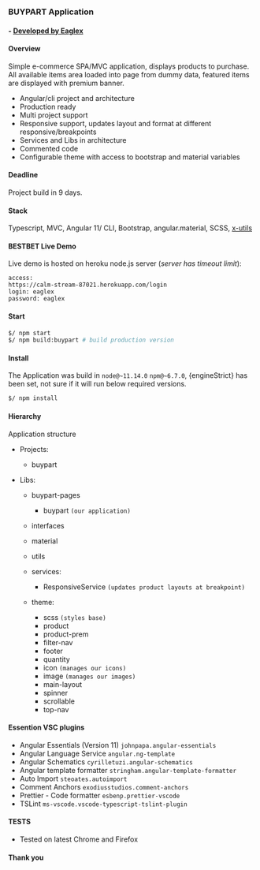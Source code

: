 ### BUYPART Application
#### - [ Developed by Eaglex ](http://eaglex.net)
#### Overview

Simple e-commerce SPA/MVC application, displays products to purchase. All available items area loaded into page from dummy data, featured items are displayed with premium banner.

* Angular/cli project and architecture
* Production ready
* Multi project support
* Responsive support, updates layout and format at different responsive/breakpoints
* Services and Libs in architecture
* Commented code
* Configurable theme with access to bootstrap and material variables


#### Deadline
Project build in 9 days.


#### Stack
Typescript, MVC, Angular 11/ CLI, Bootstrap, angular.material, SCSS, [ x-utils ](https://www.npmjs.com/package/x-utils-es)



#### BESTBET Live Demo
Live demo is hosted on heroku node.js server (_server has timeout limit_):

```
access:
https://calm-stream-87021.herokuapp.com/login
login: eaglex
password: eaglex
```


#### Start
```sh
$/ npm start
$/ npm build:buypart # build production version
```


#### Install
The Application was build in `node@~11.14.0`  `npm@~6.7.0`, {engineStrict} has been set, not sure if it will run below required versions.

```sh
$/ npm install
```


#### Hierarchy
Application structure

* Projects:
    * buypart
    
* Libs:
  * buypart-pages 
    * buypart `(our application)`
  * interfaces
  * material
  * utils
  * services:
    * ResponsiveService `(updates product layouts at breakpoint)`

  * theme:
    * scss `(styles base)`
    * product
    * product-prem
    * filter-nav
    * footer
    * quantity
    * icon `(manages our icons)`
    * image `(manages our images)`
    * main-layout
    * spinner
    * scrollable
    * top-nav


#### Essention VSC plugins
- Angular Essentials (Version 11) `johnpapa.angular-essentials`
- Angular Language Service `angular.ng-template`
- Angular Schematics `cyrilletuzi.angular-schematics`
- Angular template formatter `stringham.angular-template-formatter`
- Auto Import `steoates.autoimport`
- Comment Anchors `exodiusstudios.comment-anchors`
- Prettier - Code formatter `esbenp.prettier-vscode`
- TSLint `ms-vscode.vscode-typescript-tslint-plugin`


#### TESTS
- Tested on latest Chrome and Firefox


#### Thank you
